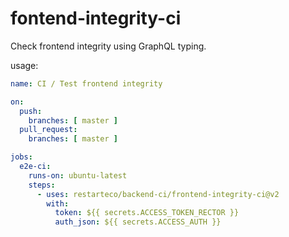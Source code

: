 # fontend-integrity-ci

Check frontend integrity using GraphQL typing.

usage: 
```yaml
name: CI / Test frontend integrity

on:
  push:
    branches: [ master ]
  pull_request:
    branches: [ master ]

jobs:
  e2e-ci:
    runs-on: ubuntu-latest
    steps:
      - uses: restarteco/backend-ci/frontend-integrity-ci@v2
        with:
          token: ${{ secrets.ACCESS_TOKEN_RECTOR }}
          auth_json: ${{ secrets.ACCESS_AUTH }}
```
